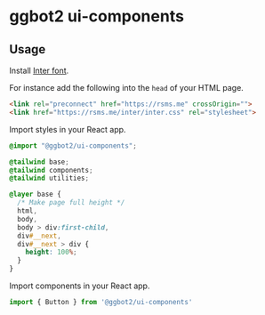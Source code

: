 # ggbot2 ui-components

## Usage

Install [Inter font](https://rsms.me/inter/).

For instance add the following into the `head` of your HTML page.

```html
<link rel="preconnect" href="https://rsms.me" crossOrigin="">
<link href="https://rsms.me/inter/inter.css" rel="stylesheet">
```

Import styles in your React app.

```css
@import "@ggbot2/ui-components";

@tailwind base;
@tailwind components;
@tailwind utilities;

@layer base {
  /* Make page full height */
  html,
  body,
  body > div:first-child,
  div#__next,
  div#__next > div {
    height: 100%;
  }
}
```

Import components in your React app.

```js
import { Button } from '@ggbot2/ui-components'
```
